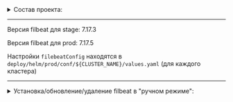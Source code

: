 <details><summary>Состав проекта:</summary>
```
.
├── README.md
├── deploy
│   └── helm
│       ├── prod
│       │   ├── Chart.yaml
│       │   ├── conf
│       │   │   ├── corp
│       │   │   │   └── values.yaml
│       │   │   ├── cpm
│       │   │   │   └── values.yaml
│       │   │   ├── sirius
│       │   │   │   └── values.yaml
│       │   │   └── univ
│       │   │       └── values.yaml
│       │   ├── templates
│       │   │   ├── _helpers.tpl
│       │   │   ├── clusterrole.yaml
│       │   │   ├── clusterrolebinding.yaml
│       │   │   ├── configmap.yaml
│       │   │   ├── daemonset.yaml
│       │   │   ├── deployment.yaml
│       │   │   ├── role.yaml
│       │   │   ├── rolebinding.yaml
│       │   │   ├── secrert.yaml
│       │   │   └── serviceaccount.yaml
│       │   └── values.yaml
│       └── stage
│           ├── Chart.yaml
│           ├── conf
│           │   ├── corp
│           │   │   └── values.yaml
│           │   ├── cpm-dev
│           │   │   └── values.yaml
│           │   ├── sirius
│           │   │   └── values.yaml
│           │   └── univ
│           │       └── values.yaml
│           ├── templates
│           │   ├── _helpers.tpl
│           │   ├── clusterrole.yaml
│           │   ├── clusterrolebinding.yaml
│           │   ├── configmap.yaml
│           │   ├── daemonset.yaml
│           │   ├── deployment.yaml
│           │   ├── role.yaml
│           │   ├── rolebinding.yaml
│           │   ├── secret.yaml
│           │   └── serviceaccount.yaml
│           └── values.yaml
└── scripts
    └── helm_deploy_and_wait.sh
```
</details>

---

Версия filbeat для stage: 7.17.3

Версия filbeat для prod: 7.17.5

Настройки `filebeatConfig` находятся в `deploy/helm/prod/conf/${CLUSTER_NAME}/values.yaml` (для каждого кластера)

---

<details><summary>Установка/обновление/удаление filbeat в "ручном режиме":</summary>

**Установить релиз:**

```bash
helm install --name filebeat-prod --namespace filebeat-prod deploy/helm/stage/ -f deploy/helm/stage/conf/${CLUSTER_NAME}/values.yaml

helm install --name filebeat-stage --namespace filebeat-stage deploy/helm/prod/ -f deploy/helm/prod/conf/${CLUSTER_NAME}/values.yaml
```

**Обновить релиз:**

```bash
helm upgrade --install filebeat-prod --namespace filebeat-prod deploy/helm/stage/ -f deploy/helm/stage/conf/${CLUSTER_NAME}/values.yaml

helm upgrade --install filebeat-stage --namespace filebeat-stage deploy/helm/prod/ -f deploy/helm/prod/conf/${CLUSTER_NAME}/values.yaml
```

**Удалить релиз:**

```bash
helm del --purge filebeat-prod

helm del --purge filebeat-stage
``` 

**Секрет для доступ к образам:** 

```bash
kubectl -n filebeat-prod get secret sirius-registry -o yaml
kubectl -n filebeat-stage get secret sirius-registry -o yaml
```
</details>
